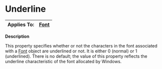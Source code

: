 




<h1 class="heading"><span class="name">Underline</span></h1>

| Applies To: | [Font](./font.md) |
| --- | ---  |


**Description**


This property specifies whether or not the characters in the font associated with a [Font](./font.md) object are underlined or not. It is either 0 (normal) or 1 (underlined). There is no default; the value of this property reflects the underline characteristic of the font allocated by Windows.



